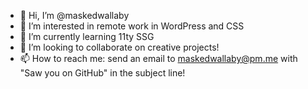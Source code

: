 - 👋 Hi, I’m @maskedwallaby
- 👀 I’m interested in remote work in WordPress and CSS
- 🌱 I’m currently learning 11ty SSG
- 💞️ I’m looking to collaborate on creative projects!
- 📫 How to reach me: send an email to maskedwallaby@pm.me with "Saw you on GitHub" in the subject line!

<!---
maskedwallaby/maskedwallaby is a ✨ special ✨ repository because its `README.md` (this file) appears on your GitHub profile.
You can click the Preview link to take a look at your changes.
--->
